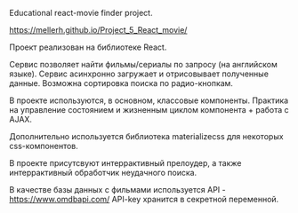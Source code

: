 Educational react-movie finder project.

https://mellerh.github.io/Project_5_React_movie/

Проект реализован на библиотеке React.

Сервис позволяет найти фильмы/сериалы по запросу (на английском языке). Сервис асинхронно загружает и отрисовывает полученные данные.
Возможна сортировка поиска по радио-кнопкам.
 
В проекте используются, в основном, классовые компоненты. Практика на управление состоянием и жизненным циклом компонента + работа с AJAX.

Дополнительно используется библиотека materializecss для некоторых css-компонентов.

В проекте присутсвуют интеррактивный прелоудер, а также интеррактивный обработчик неудачного поиска.

В качестве базы данных с фильмами используется API - https://www.omdbapi.com/
API-key хранится в секретной переменной.
